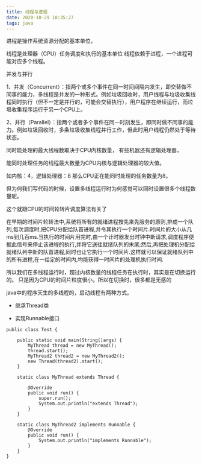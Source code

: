 ```yaml
---
title: 线程与进程
date: 2020-10-29 10:35:27
tags: java
---
```



进程是操作系统资源分配的基本单位，

线程是处理器（CPU）任务调度和执行的基本单位
线程依赖于进程，一个进程可能对应多个线程。

并发与并行

1、并发（Concurrent）：指两个或多个事件在同一时间间隔内发生，即交替做不同事的能力，多线程是并发的一种形式。例如垃圾回收时，用户线程与垃圾收集线程同时执行（但不一定是并行的，可能会交替执行），用户程序在继续运行，而垃圾收集程序运行于另一个CPU上。

2、并行（Parallel）：指两个或者多个事件在同一时刻发生，即同时做不同事的能力。例如垃圾回收时，多条垃圾收集线程并行工作，但此时用户线程仍然处于等待状态。

同时能处理的最大线程数取决于CPU内核数量，
有些机器还有逻辑处理器，

能同时处理任务的线程最大数量为CPU内核与逻辑处理器的较大值。

如内核：4，逻辑处理器：8
那么CPU正在能同时处理的任务数量为8。

但为何我们写代码的时候，设置多线程运行时为何感觉可以同时设置很多个线程数量呢。

这个就跟CPU的时间轮转片调度算法有关了

在早期的时间片轮转法中,系统将所有的就绪进程按先来先服务的原则,排成一个队列,每次调度时,把CPU分配给队首进程,并令其执行一个时间片.时间片的大小从几ms到几百ms.当执行的时间片用完时,由一个计时器发出时钟中断请求,调度程序便据此信号来停止该进程的执行,并将它送往就绪队列的末尾;然后,再把处理机分配给就绪队列中新的队首进程,同时也让它执行一个时间片.这样就可以保证就绪队列中的所有进程,在一给定的时间内,均能获得一时间片的处理机执行时间.

所以我们在多线程运行时，超过内核数量的线程任务在执行时，其实是在切换运行的。
只是因为CPU的时间片粒度很小，所以在切换时，很多都是无感的


java中的程序天生的多线程的，启动线程有两种方式。

* 继承Thread类

* 实现Runnable接口 


```
public class Test {

    public static void main(String[]args) {
        MyThread thread = new MyThread();
        thread.start();
        MyThread2 thread2 = new MyThread2();
        new Thread(thread2).start();
    }
    
    static class MyThread extends Thread {

        @Override
        public void run() {
            super.run();
            System.out.println("extends Thread");
        }
    }
    
    static class MyThread2 implements Runnable {
        @Override
        public void run() {
            System.out.println("implements Runnable");
        }
    }
}

```






